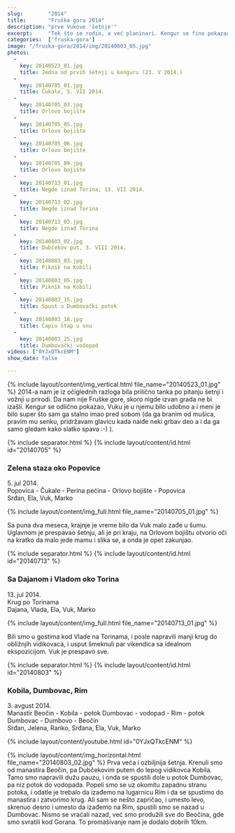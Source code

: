 ```yaml
---
slug:        "2014"
title:       "Fruška gora 2014"
description: "prve Vukove 'šetnje'"
excerpt:     "Tek što se rodio, a već planinari. Kengur se fino pokazao i baš uživam što Vuka stalno imam ispred sebe, a ni on se ne buni (uglavnom spava). Popovica, Orlovo bojište, Torine, Kobila, Dumbovac..."
categories:  ['fruska-gora']
image: "/fruska-gora/2014/img/20140803_05.jpg"
photos:
  -
    key: 20140523_01.jpg
    title: Jedna od prvih šetnji u kenguru (23. V 2014.)
  -
    key: 20140705_01.jpg
    title: Čukale, 5. VII 2014.
  -
    key: 20140705_03.jpg
    title: Orlovo bojište
  -
    key: 20140705_05.jpg
    title: Orlovo bojište
  -
    key: 20140705_06.jpg
    title: Orlovo bojište
  -
    key: 20140705_09.jpg
    title: Orlovo bojište
  -
    key: 20140713_01.jpg
    title: Negde iznad Torina, 13. VII 2014.
  -
    key: 20140713_02.jpg
    title: Negde iznad Torina
  -
    key: 20140713_03.jpg
    title: Negde iznad Torina
  -
    key: 20140803_02.jpg
    title: Dubčekov put, 3. VIII 2014.
  -
    key: 20140803_03.jpg
    title: Piknik na Kobili
  -
    key: 20140803_05.jpg
    title: Piknik na Kobili
  -
    key: 20140803_15.jpg
    title: Spust u Dumbovački potok
  -
    key: 20140803_18.jpg
    title: Ćapio štap u snu
  -
    key: 20140803_25.jpg
    title: Dumbovački vodopad
videos: ["0YJxQTkcENM"]
show_date: false

---
```


{% include layout/content/img_vertical.html file_name="20140523_01.jpg" %}
2014-a nam je iz očiglednih razloga bila prilično tanka po pitanju šetnji i vožnji u prirodi. Da nam nije Fruške gore, 
skoro nigde izvan grada ne bi izašli. Kengur se odlično pokazao, Vuku je u njemu bilo udobno a i meni je bilo super što
sam ga stalno imao pred sobom (da ga branim od mušica, pravim mu senku, pridržavam glavicu kada naiđe neki grbav deo a i
da ga samo gledam kako slatko spava :-) ).


{% include separator.html %}
{% include layout/content/id.html id="20140705" %}
### Zelena staza oko Popovice

5\. jul 2014.  
Popovica - Čukale - Perina pećina - Orlovo bojište - Popovica  
Srđan, Ela, Vuk, Marko 

{% include layout/content/img_full.html file_name="20140705_01.jpg" %}

Sa puna dva meseca, krajnje je vreme bilo da Vuk malo zađe u šumu. Uglavnom je prespavao šetnju, ali je pri kraju, na Orlovom bojištu 
otvorio oči na kratko da malo jede mamu i slika se, a onda je opet zakunjao.


{% include separator.html %}
{% include layout/content/id.html id="20140713" %}
### Sa Dajanom i Vladom oko Torina

13\. jul 2014.  
Krug po Torinama  
Dajana, Vlada, Ela, Vuk, Marko

{% include layout/content/img_full.html file_name="20140713_01.jpg" %}


Bili smo u gostima kod Vlade na Torinama, i posle napravili manji krug do obližnjih vidikovaca, i usput šmeknuli par
vikendica sa idealnom ekspozicijom. Vuk je prespavo sve.


{% include separator.html %}
{% include layout/content/id.html id="20140803" %}
### Kobila, Dumbovac, Rim

3\. avgust 2014.  
Manastir Beočin - Kobila - potok Dumbovac - vodopad - Rim - potok Dumbovac - Dumbovo - Beočin   
Srđan, Jelena, Ranko, Srđana, Ela, Vuk, Marko

{% include layout/content/youtube.html id="0YJxQTkcENM" %}

{% include layout/content/img_horizontal.html file_name="20140803_02.jpg" %}
Prva veća i ozbiljnija šetnja. Krenuli smo od manastira Beočin, pa Dubčekovim putem do lepog vidikovca Kobila. Tamo smo
napravili dužu pauzu, i onda se spustili dole u potok Dumbovac, pa niz potok do vodopada. Popeli smo se uz okomitu zapadnu
stranu potoka, i odatle je trebalo da izađemo na lugarnicu Rim i da se spustimo do manastira i zatvorimo krug. Ali sam se
nešto zapričao, i umesto levo, skrenuo desno i umesto da izađemo na Rim, spustili smo se nazad u Dumbovac. Nismo se vraćali
nazad, već smo produžili sve do Beočina, gde smo svratili kod Gorana. To promašivanje nam je dodalo dobrih 10km.